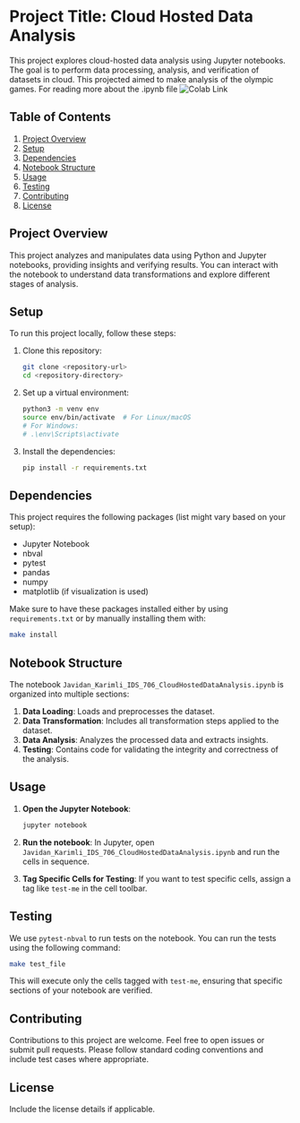 
# Project Title: Cloud Hosted Data Analysis

This project explores cloud-hosted data analysis using Jupyter notebooks. The goal is to perform data processing, analysis, and verification of datasets in cloud. This projected aimed to make analysis of the olympic games. For reading more about the .ipynb file ![Colab Link](https://colab.research.google.com/drive/1rBMpix_ahFG6xEcpPpAkGfdfrdVo6DkP?usp=sharing)

## Table of Contents
1. [Project Overview](#project-overview)
2. [Setup](#setup)
3. [Dependencies](#dependencies)
4. [Notebook Structure](#notebook-structure)
5. [Usage](#usage)
6. [Testing](#testing)
7. [Contributing](#contributing)
8. [License](#license)

## Project Overview
This project analyzes and manipulates data using Python and Jupyter notebooks, providing insights and verifying results. You can interact with the notebook to understand data transformations and explore different stages of analysis.

## Setup
To run this project locally, follow these steps:

1. Clone this repository:
   ```bash
   git clone <repository-url>
   cd <repository-directory>
   ```

2. Set up a virtual environment:
   ```bash
   python3 -m venv env
   source env/bin/activate  # For Linux/macOS
   # For Windows:
   # .\env\Scripts\activate
   ```

3. Install the dependencies:
   ```bash
   pip install -r requirements.txt
   ```

## Dependencies
This project requires the following packages (list might vary based on your setup):

- Jupyter Notebook
- nbval
- pytest
- pandas
- numpy
- matplotlib (if visualization is used)

Make sure to have these packages installed either by using `requirements.txt` or by manually installing them with:
```bash
make install
```

## Notebook Structure
The notebook `Javidan_Karimli_IDS_706_CloudHostedDataAnalysis.ipynb` is organized into multiple sections:

1. **Data Loading**: Loads and preprocesses the dataset.
2. **Data Transformation**: Includes all transformation steps applied to the dataset.
3. **Data Analysis**: Analyzes the processed data and extracts insights.
4. **Testing**: Contains code for validating the integrity and correctness of the analysis.

## Usage
1. **Open the Jupyter Notebook**:
   ```bash
   jupyter notebook
   ```

2. **Run the notebook**:
   In Jupyter, open `Javidan_Karimli_IDS_706_CloudHostedDataAnalysis.ipynb` and run the cells in sequence.

3. **Tag Specific Cells for Testing**:
   If you want to test specific cells, assign a tag like `test-me` in the cell toolbar.

## Testing
We use `pytest-nbval` to run tests on the notebook. You can run the tests using the following command:

```bash
make test_file
```

This will execute only the cells tagged with `test-me`, ensuring that specific sections of your notebook are verified.

## Contributing
Contributions to this project are welcome. Feel free to open issues or submit pull requests. Please follow standard coding conventions and include test cases where appropriate.

## License
Include the license details if applicable.

